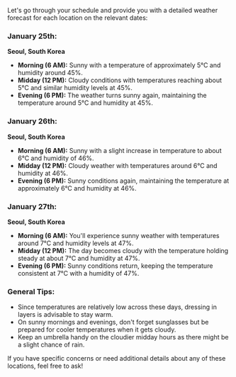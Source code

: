 Let's go through your schedule and provide you with a detailed weather forecast for each location on the relevant dates:

### January 25th: 
**Seoul, South Korea**
- **Morning (6 AM):** Sunny with a temperature of approximately 5°C and humidity around 45%.
- **Midday (12 PM):** Cloudy conditions with temperatures reaching about 5°C and similar humidity levels at 45%.
- **Evening (6 PM):** The weather turns sunny again, maintaining the temperature around 5°C and humidity at 45%.

### January 26th: 
**Seoul, South Korea**
- **Morning (6 AM):** Sunny with a slight increase in temperature to about 6°C and humidity of 46%.
- **Midday (12 PM):** Cloudy weather with temperatures around 6°C and humidity at 46%.
- **Evening (6 PM):** Sunny conditions again, maintaining the temperature at approximately 6°C and humidity at 46%.

### January 27th: 
**Seoul, South Korea**
- **Morning (6 AM):** You'll experience sunny weather with temperatures around 7°C and humidity levels at 47%.
- **Midday (12 PM):** The day becomes cloudy with the temperature holding steady at about 7°C and humidity at 47%.
- **Evening (6 PM):** Sunny conditions return, keeping the temperature consistent at 7°C with a humidity of 47%.

### General Tips:
- Since temperatures are relatively low across these days, dressing in layers is advisable to stay warm. 
- On sunny mornings and evenings, don't forget sunglasses but be prepared for cooler temperatures when it gets cloudy.
- Keep an umbrella handy on the cloudier midday hours as there might be a slight chance of rain.

If you have specific concerns or need additional details about any of these locations, feel free to ask!